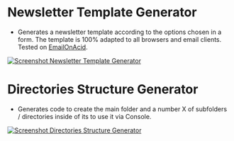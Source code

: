 # Newsletter Template Generator  

- Generates a newsletter template according to the options chosen in a form. The template is 100% adapted to all browsers and email clients. Tested on [EmailOnAcid](https://www.emailonacid.com/).  

[![Screenshot Newsletter Template Generator](https://i.gyazo.com/a3706afbb14476f6a415e4ae654eb701.gif)](https://gyazo.com/a3706afbb14476f6a415e4ae654eb701)

# Directories Structure Generator
- Generates code to create the main folder and a number X of subfolders / directories inside of its to use it via Console.  

[![Screenshot Directories Structure Generator](https://i.gyazo.com/292f9188c6a285470743cdc0605accdc.gif)](https://gyazo.com/292f9188c6a285470743cdc0605accdc)
